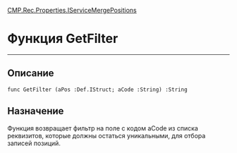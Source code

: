 ﻿---
Link: CMP.Rec.Properties.IServiceMergePositions.@GetFilter
---

<!---  Навигация
[Имя проекта](#) :
-->
[CMP.Rec.Properties.IServiceMergePositions](Default)

# Функция GetFilter
---

## Описание

    func GetFilter (aPos :Def.IStruct; aCode :String) :String

<!--
## Аргументы{#Args}

### Аргумент1

Описание аргумента 1
-->

## Назначение

Функция возвращает фильтр на поле с кодом aCode из списка реквизитов, которые должны остаться уникальными, для отбора записей позиций.

<!--
## Пример

    GetFilter...
-->

